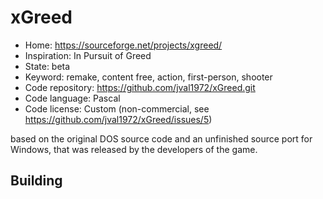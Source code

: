 # xGreed

- Home: https://sourceforge.net/projects/xgreed/
- Inspiration: In Pursuit of Greed
- State: beta
- Keyword: remake, content free, action, first-person, shooter
- Code repository: https://github.com/jval1972/xGreed.git
- Code language: Pascal
- Code license: Custom (non-commercial, see https://github.com/jval1972/xGreed/issues/5)

based on the original DOS source code and an unfinished source port for Windows, that was released by the developers of the game.

## Building
